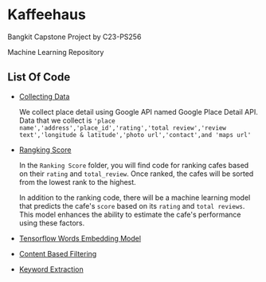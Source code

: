 # Kaffeehaus

Bangkit Capstone Project by C23-PS256

Machine Learning Repository

## List Of Code

  - [Collecting Data](https://github.com/Bangkit-Capstone-C23-PS256/Kaffeehaus_Machine_Learning/tree/main/Collecting%20Data) 
    
    We collect place detail using Google API named Google Place Detail API.
    Data that we collect is `'place name','address','place_id','rating','total review','review text','longitude & latitude','photo url','contact',and 'maps url'`
  
  - [Rangking Score](https://github.com/Bangkit-Capstone-C23-PS256/Kaffeehaus_Machine_Learning/tree/main/Rangking%20Score) 
    
    In the `Ranking Score` folder, you will find code for ranking cafes based on their `rating` and `total_review`. Once ranked, the cafes will be sorted from the lowest rank to the highest.

    In addition to the ranking code, there will be a machine learning model that predicts the cafe's `score` based on its `rating` and `total reviews`. This model enhances the ability to estimate the cafe's performance using these factors.

  - [Tensorflow Words Embedding Model](https://github.com/Bangkit-Capstone-C23-PS256/Kaffeehaus_Machine_Learning/tree/main/Tensorflow%20%20Words%20Embedding%20Model)
  - [Content Based Filtering](https://github.com/Bangkit-Capstone-C23-PS256/Kaffeehaus_Machine_Learning/tree/main/Content%20Based%20Filtering)
  - [Keyword Extraction](https://github.com/Bangkit-Capstone-C23-PS256/Kaffeehaus_Machine_Learning/tree/main/Keyword%20Extraction)


